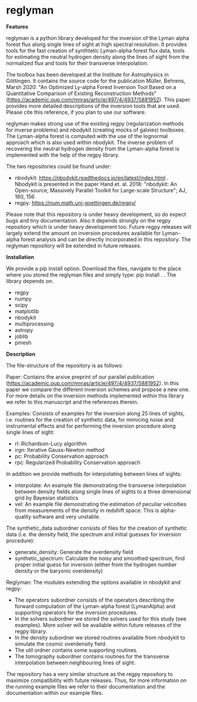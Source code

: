 # reglyman

**Features**

reglyman is a python library developed for the inversion of the Lyman alpha forest flux along single lines of sight at high spectral resolution. It provides tools for the fast creation of synthtetic Lyman-alpha forest flux data, tools for estimating the neutral hydrogen density along the lines of sight from the normalized flux and tools for their transverse interpolation. 

The toolbox has been developed at the Institute for Astrophysics in Göttingen. It contains the source code for the publication Müller, Behrens, Marsh 2020: "An Optimized Ly-alpha Forest Inversion Tool Based on a Quantitative Comparison of Existing Reconstruction Methods" (https://academic.oup.com/mnras/article/497/4/4937/5881952). This paper provides more detailed descriptions of the inversion tools that are used. Please cite this reference, if you plan to use our software.

reglyman makes strong use of the existing regpy (regularization methods for inverse problems) and nbodykit (creating mocks of galxies) toolboxes. The Lyman-alpha forest is computed with the use of the lognormal approach which is also used within nbodykit. The inverse problem of recovering the neutral hydrogen density from the Lyman-alpha forest is implemented with the help of the regpy library.

The two repositories could be found under:

*  nbodykit: https://nbodykit.readthedocs.io/en/latest/index.html . Nbodykit is presented in the paper Hand et. al. 2018: "nbodykit: An Open-source, Massively Parallel Toolkit for Large-scale Structure"; AJ, 160, 156
*  regpy: https://num.math.uni-goettingen.de/regpy/

Please note that this repository is under heavy development, so do expect bugs and tiny documentation. Also it depends strongly on the regpy repository which is under heavy development too. Future regpy releases will largely extend the amount on inversion procedures available for Lyman-alpha forest analysis and can be directly incorporated in this repository. The reglyman repository will be extended in future releases. 

**Installation**

We provide a pip install option. Download the files, navigate to the place where you stored the reglyman files and simply type: pip install . .
The library depends on: 
    
*  regpy
*  numpy
*  scipy
*  matplotlib
*  nbodykit
*  multiprocessing
*  astropy
*  joblib
*  pmesh

**Description**

The file-structure of the repository is as follows:

Paper: Contains the arxive preprint of our parallel publication (https://academic.oup.com/mnras/article/497/4/4937/5881952). In this paper we compare the different inversion schemes and propose a new one. For more details on the inversion methods implemented within this library we refer to this manuscript and the references therein.

Examples: Consists of examples for the inversion along 25 lines of sights, i.e. routines for the creation of synthetic data, for mimicing noise and instrumental effects and for performing the inversion procedure along single lines of sight:
*  rl: Richardson-Lucy algorithm
*  irgn: Iterative Gauss-Newton method
*  pc: Probability Conservation approach
*  rpc: Regularized Probability Conservation approach

In addition we provide methods for interpolating between lines of sights:
*  interpolate: An example file demonstrating the transverse interpolation between density fields along single lines of sights to a three dimensional grid by Bayesian statistics
*  vel: An example file demonstrating the estimation of peculiar velcoities from measurements of the density in redshift space. This is alpha-quality software and very unstable.

The synthetic_data subordner consists of files for the creation of synthetic data (i.e. the density field, the spectrum and initial guesses for inversion procedure):
* generate_density: Generate the overdensity field
* synthetic_spectrum: Calculate the noisy and smoothed spectrum, find proper initial guess for inversion (either from the hydrogen number density or the baryonic overdensity)

   
Reglyman: The modules extending the options available in nbodykit and regpy:
*    The operators subordner consists of the operators describing the forward computation of the Lyman-alpha forest (LymanAlpha) and supporting operators for the inversion procedures.
*    In the solvers subordner we stored the solvers used for this study (see examples). More solver will be available within future releases of the regpy library.
*    In the density subordner we stored routines available from nbodykit to simulate the cosmic overdensity field.
*    The util ordner contains some supporting routines.
*    The tomography subordner contains routines for the transverse interpolation between neighbouring lines of sight.

   
The repository has a very similar structure as the regpy repository to maximize compatibility with future releases. Thus, for more information on the running example files we refer to their documentation and the documentation within our example files.

